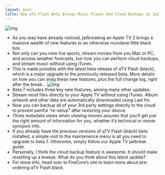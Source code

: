 ```yaml
---
layout: post
title: New aTV Flash Beta Brings Music Player And Cloud Backups to Jailbroken Apple TV
---
```

![img](http://media.idownloadblog.com/wp-content/uploads/2011/09/aTV-Flash-black-Beta7.jpg)
* As you may have already noticed, jailbreaking an Apple TV 2 brings a massive wealth of new features to an otherwise mundane little black box.
* Not only can you view live sports, stream movies from you Mac or PC, and access weather forecasts, but now you can perform cloud backups, and stream music without using iTunes.
* This is made possible with the latest beta release of aTV Flash (black), which is a major upgrade to the previously released beta. More details on how you can snag these new features, plus the full change log, right after the break…
![img](http://media.idownloadblog.com/wp-content/uploads/2011/09/aTV-Flash-black-beta-7-Movies.jpg)
* Beta 7 includes three key new features, among many other updates:
* Stream most files directly to your Apple TV without using iTunes. Album artwork and other data are automatically downloaded using Last.fm.
* Now you can backup all of your 3rd party settings directly to the cloud to prevent painful “re-setup” after restoring your device.
* Three metadata views when viewing movies assures that you’ll get just the right amount of information for you, whether it’s technical or movie synopsis info.
* If you already have the previous versions of aTV Flash (black) beta installed, a simple visit to the maintenence menu is all you need to upgrade to beta 7. Otherwise, simply follow our Apple TV jailbreak guide.
* Personally, I think the cloud backup feature is awesome. It should make resetting up a breeze. What do you think about this latest update?
* For more info, head over to FireCore’s site to learn more about pre-ordering aTV Flash black.

